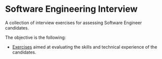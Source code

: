 # Software Engineering Interview

A collection of interview exercises for assessing Software Engineer candidates.

The objective is the following:

- [Exercises](./exercises) aimed at evaluating the skills and technical experience of the candidates.
